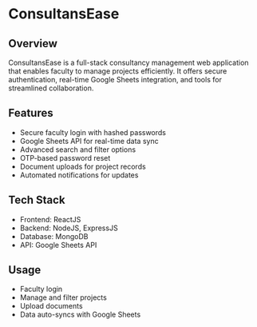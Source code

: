 # ConsultansEase

## Overview
ConsultansEase is a full-stack consultancy management web application that enables faculty to manage projects efficiently. It offers secure authentication, real-time Google Sheets integration, and tools for streamlined collaboration.

## Features
- Secure faculty login with hashed passwords
- Google Sheets API for real-time data sync
- Advanced search and filter options
- OTP-based password reset
- Document uploads for project records
- Automated notifications for updates

## Tech Stack
- Frontend: ReactJS
- Backend: NodeJS, ExpressJS
- Database: MongoDB
- API: Google Sheets API

## Usage
- Faculty login
- Manage and filter projects
- Upload documents
- Data auto-syncs with Google Sheets
